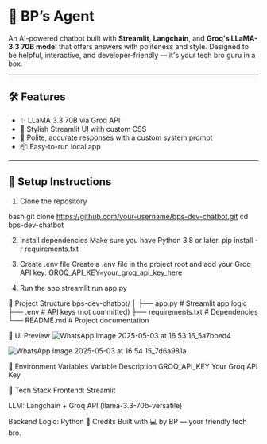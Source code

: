 # 🤖 BP’s Agent

An AI-powered chatbot built with **Streamlit**, **Langchain**, and **Groq's LLaMA-3.3 70B model** that offers answers with politeness and style. Designed to be helpful, interactive, and developer-friendly — it's your tech bro guru in a box.

---

## 🛠 Features

- ✨ LLaMA 3.3 70B via Groq API
- 🎨 Stylish Streamlit UI with custom CSS
- 🧠 Polite, accurate responses with a custom system prompt
- 📦 Easy-to-run local app

---

## 🚀 Setup Instructions

 1. Clone the repository

bash
git clone https://github.com/your-username/bps-dev-chatbot.git
cd bps-dev-chatbot

2. Install dependencies
Make sure you have Python 3.8 or later.
pip install -r requirements.txt

3. Create .env file
Create a .env file in the project root and add your Groq API key:
GROQ_API_KEY=your_groq_api_key_here

4. Run the app
streamlit run app.py

📁 Project Structure
bps-dev-chatbot/
│
├── app.py             # Streamlit app logic
├── .env               # API keys (not committed)
├── requirements.txt   # Dependencies
└── README.md          # Project documentation

📸 UI Preview
![WhatsApp Image 2025-05-03 at 16 53 16_5a7bbed4](https://github.com/user-attachments/assets/c7d4c965-0b9c-460d-b94c-0ef4947c65da)

![WhatsApp Image 2025-05-03 at 16 54 15_7d6a981a](https://github.com/user-attachments/assets/73a85fd4-88ce-45a9-b379-b9ceadb39c97)


🔐 Environment Variables
Variable	Description
GROQ_API_KEY	Your Groq API Key

🧠 Tech Stack
Frontend: Streamlit

LLM: Langchain + Groq API (llama-3.3-70b-versatile)

Backend Logic: Python
🤝 Credits
Built with 💻 by BP — your friendly tech bro.
